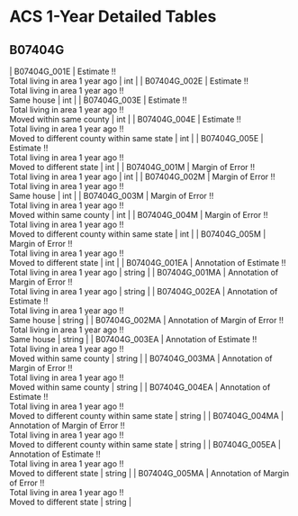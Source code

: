 # ACS 1-Year Detailed Tables

## B07404G

| B07404G_001E | Estimate !!<br>Total living in area 1 year ago | int |
| B07404G_002E | Estimate !!<br>Total living in area 1 year ago !!<br>Same house | int |
| B07404G_003E | Estimate !!<br>Total living in area 1 year ago !!<br>Moved within same county | int |
| B07404G_004E | Estimate !!<br>Total living in area 1 year ago !!<br>Moved to different county within same state | int |
| B07404G_005E | Estimate !!<br>Total living in area 1 year ago !!<br>Moved to different state | int |
| B07404G_001M | Margin of Error !!<br>Total living in area 1 year ago | int |
| B07404G_002M | Margin of Error !!<br>Total living in area 1 year ago !!<br>Same house | int |
| B07404G_003M | Margin of Error !!<br>Total living in area 1 year ago !!<br>Moved within same county | int |
| B07404G_004M | Margin of Error !!<br>Total living in area 1 year ago !!<br>Moved to different county within same state | int |
| B07404G_005M | Margin of Error !!<br>Total living in area 1 year ago !!<br>Moved to different state | int |
| B07404G_001EA | Annotation of Estimate !!<br>Total living in area 1 year ago | string |
| B07404G_001MA | Annotation of Margin of Error !!<br>Total living in area 1 year ago | string |
| B07404G_002EA | Annotation of Estimate !!<br>Total living in area 1 year ago !!<br>Same house | string |
| B07404G_002MA | Annotation of Margin of Error !!<br>Total living in area 1 year ago !!<br>Same house | string |
| B07404G_003EA | Annotation of Estimate !!<br>Total living in area 1 year ago !!<br>Moved within same county | string |
| B07404G_003MA | Annotation of Margin of Error !!<br>Total living in area 1 year ago !!<br>Moved within same county | string |
| B07404G_004EA | Annotation of Estimate !!<br>Total living in area 1 year ago !!<br>Moved to different county within same state | string |
| B07404G_004MA | Annotation of Margin of Error !!<br>Total living in area 1 year ago !!<br>Moved to different county within same state | string |
| B07404G_005EA | Annotation of Estimate !!<br>Total living in area 1 year ago !!<br>Moved to different state | string |
| B07404G_005MA | Annotation of Margin of Error !!<br>Total living in area 1 year ago !!<br>Moved to different state | string |

